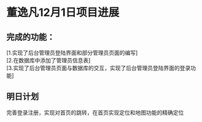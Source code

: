# 董逸凡12月1日项目进展


## 完成的功能：

[1.实现了后台管理员登陆界面和部分管理员页面的编写]<br/>
[2.在数据库中添加了管理员信息表]<br/>
[3.实现了后台管理员页面与数据库的交互，实现了后台管理员登陆界面的登录功能]<br/>


## 明日计划  
完善登录注册，实现对首页的跳转，在首页实现定位和地图功能的精确定位
